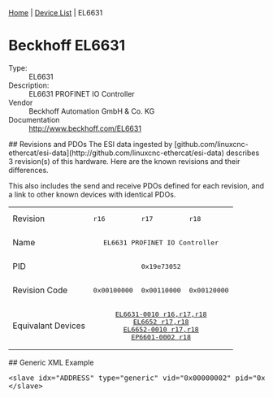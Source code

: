 <div class="nav"><a href="/esi-data">Home</a> | <a href="/esi-data/devices">Device List</a> | EL6631</div>

#  Beckhoff EL6631

<dl>
  <dt>Type:</dt><dd>EL6631</dd>
  <dt>Description:</dt><dd>EL6631 PROFINET IO Controller</dd>
  <dt>Vendor</dt><dd>Beckhoff Automation GmbH & Co. KG</dd>
  <dt>Documentation</dt><dd><a href="http://www.beckhoff.com/EL6631">http://www.beckhoff.com/EL6631</a></dd>
</dl>
## Revisions and PDOs
The ESI data ingested by [github.com/linuxcnc-ethercat/esi-data](http://github.com/linuxcnc-ethercat/esi-data) describes 3 revision(s) of this hardware.  Here are the known revisions and their differences.

This also includes the send and receive PDOs defined for each revision, and a link to other known devices with identical PDOs.

<table>
<tr >
<td class="first">Revision</td>
<td ><pre>r16</pre></td>
<td ><pre>r17</pre></td>
<td ><pre>r18</pre></td>
</tr>
<tr >
<td class="first">Name</td>
<td  colspan=3 align="center"><pre>EL6631 PROFINET IO Controller</pre></td>
</tr>
<tr >
<td class="first">PID</td>
<td  colspan=3 align="center"><pre>0x19e73052</pre></td>
</tr>
<tr >
<td class="first">Revision Code</td>
<td ><pre>0x00100000</pre></td>
<td ><pre>0x00110000</pre></td>
<td ><pre>0x00120000</pre></td>
</tr>
<tr >
<td class="first">Equivalant Devices</td>
<td  colspan=3 align="center"><pre><a href="EL6631-0010">EL6631-0010 r16,r17,r18</a><br/><a href="EL6652">EL6652 r17,r18</a><br/><a href="EL6652-0010">EL6652-0010 r17,r18</a><br/><a href="EP6601-0002">EP6601-0002 r18</a></pre></td>
</tr>
</table>
## Generic XML Example
<pre class="xml">
&lt;slave idx="ADDRESS" type="generic" vid="0x00000002" pid="0x19e73052" configPdos="true"&gt;
&lt;/slave&gt;
</pre>
